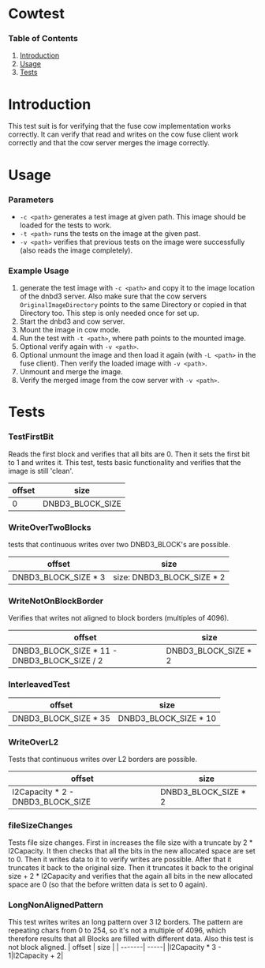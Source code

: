 # Cowtest

### Table of Contents
1. [Introduction](#introduction)
2. [Usage](#usage)
3. [Tests](#tests)



# Introduction

This test suit is for verifying that the fuse cow implementation works correctly. It can verify that read and writes on the cow fuse client work correctly and that the cow server merges the image correctly.


# Usage

### Parameters
- `-c <path>` generates a test image at given path. This image should be loaded for the tests to work.
- `-t <path>` runs the tests on the image at the given past.
- `-v <path>` verifies that previous tests on the image were successfully (also reads the image completely).

### Example Usage

1. generate the test image with `-c <path>` and copy it to the image location of the dnbd3 server. Also make sure that the cow servers `OriginalImageDirectory` points to the same Directory or copied in that Directory too. This step is only needed once for set up.
2. Start the dnbd3 and cow server.
3. Mount the image in cow mode.
4. Run the test with `-t <path>`, where path points to the mounted image.
5. Optional verify again with `-v <path>`.
6. Optional unmount the image and then load it again (with `-L <path>` in the fuse client). Then verify the loaded image with `-v <path>`.
7. Unmount and merge the image.
8. Verify the merged image from the cow server with `-v <path>`.


# Tests

### TestFirstBit
Reads the first block and verifies that all bits are 0. Then it sets the first bit to 1 and writes it.
This test, tests basic functionality and verifies that the image is still 'clean'.

| offset | size | 
| -------| -----| 
| 0 | DNBD3_BLOCK_SIZE|


### WriteOverTwoBlocks
tests that continuous writes over two DNBD3_BLOCK's are possible.

| offset | size | 
| -------| -----| 
| DNBD3_BLOCK_SIZE * 3| size: DNBD3_BLOCK_SIZE * 2|


### WriteNotOnBlockBorder
Verifies that writes not aligned to block borders (multiples of 4096).

| offset | size | 
| -------| -----| 
| DNBD3_BLOCK_SIZE * 11 - DNBD3_BLOCK_SIZE / 2| DNBD3_BLOCK_SIZE * 2 |


### InterleavedTest

| offset | size | 
| -------| -----| 
|DNBD3_BLOCK_SIZE * 35 | DNBD3_BLOCK_SIZE * 10|

### WriteOverL2
Tests that continuous writes over L2 borders are possible.

| offset | size | 
| -------| -----| 
|l2Capacity * 2 - DNBD3_BLOCK_SIZE | DNBD3_BLOCK_SIZE * 2 |

### fileSizeChanges
Tests file size changes. First in increases the file size with a truncate by 2 * l2Capacity. It then checks that all the bits in the new allocated space are set to 0. Then it writes data to it to verify writes are possible. After that it truncates it back to the original size. Then it truncates it back to
the original size + 2 * l2Capacity and verifies that the again all bits in the new allocated space are 0 (so that the before written data is set to 0 again).

### LongNonAlignedPattern
This test writes writes an long pattern over 3 l2 borders. The pattern are repeating chars from 0 to 254, so it's not a multiple of 4096, which therefore results that all Blocks are filled with different data. Also this test is not block aligned.
| offset | size | 
| -------| -----| 
|l2Capacity * 3 - 1|l2Capacity + 2|
